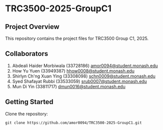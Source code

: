 # TRC3500-2025-GroupC1

## Project Overview
This repository contains the project files for TRC3500 Group C1, 2025.

## Collaborators
>
1. Abdeali Haider Morbiwala (33728186) amor0094@student.monash.edu
2. How Yu Yuen (33949387) hhow0008@student.monash.edu
3. Shirlyn Ch'ng Xuan Ying (33308098) schn0009@student.monash.edu
4. Syed Shafayat Rubbi (33533059) srub0007@student.monash.edu
5. Mun Di Yin (33811717) dmun0016@student.monash.edu

## Getting Started
Clone the repository:
```
git clone https://github.com/amor0094/TRC3500-2025-GroupC1.git
```
